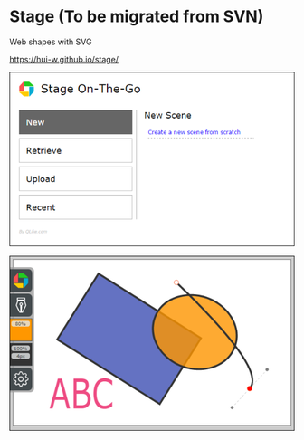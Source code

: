 # Stage (To be migrated from SVN)
Web shapes with SVG

https://hui-w.github.io/stage/

![image](https://raw.githubusercontent.com/hui-w/stage/master/screenshots/1.png)

![image](https://raw.githubusercontent.com/hui-w/stage/master/screenshots/2.png)
